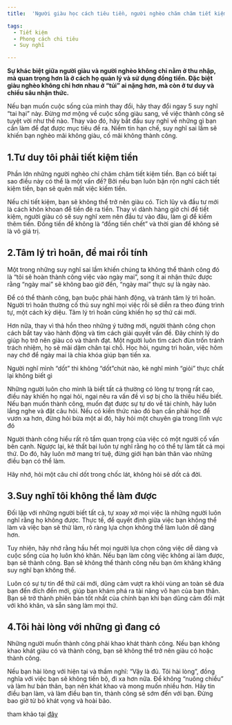 ```yaml
---
title:  'Người giàu học cách tiêu tiền, người nghèo chăm chăm tiết kiệm: 5 suy nghĩ “tai hại” khiến bạn nghèo mãi không giàu, cố mãi không thành công'

tags:
  - Tiết kiệm
  - Phong cách chi tiêu
  - Suy nghĩ

---
```


**Sự khác biệt giữa người giàu và người nghèo không chỉ nằm ở thu nhập, mà quan trọng hơn là ở cách họ quản lý và sử dụng đồng tiền. Đặc biệt giàu nghèo không chỉ hơn nhau ở “túi” ai nặng hơn, mà còn ở tư duy và chiều sâu nhận thức.**

<!-- h1 -->

<!--more-->

Nếu bạn muốn cuộc sống của mình thay đổi, hãy thay đổi ngay 5 suy nghĩ “tai hại” này. Đừng mơ mộng về cuộc sống giàu sang, về việc thành công sẽ tuyệt vời như thế nào. Thay vào đó, hãy bắt đầu suy nghĩ về những gì bạn cần làm để đạt được mục tiêu đề ra. Niềm tin hạn chế, suy nghĩ sai lầm sẽ khiến bạn nghèo mãi không giàu, cố mãi không thành công.

## 1.Tư duy tôi phải tiết kiệm tiền

Phần lớn những người nghèo chỉ chăm chăm tiết kiệm tiền. Bạn có biết tại sao điều này có thể là một vấn đề? Bởi nếu bạn luôn bận rộn nghĩ cách tiết kiệm tiền, bạn sẽ quên mất việc kiếm tiền.

Nếu chỉ tiết kiệm, bạn sẽ không thể trở nên giàu có. Tích lũy và đầu tư mới là cách khôn khoan để tiền đẻ ra tiền. Thay vì dành hàng giờ chỉ để tiết kiệm, người giàu có sẽ suy nghĩ xem nên đầu tư vào đâu, làm gì để kiếm thêm tiền. Đồng tiền để không là “đồng tiền chết” và thời gian để không sẽ là vô giá trị.

## 2.Tâm lý trì hoãn, để mai rồi tính

Một trong những suy nghĩ sai lầm khiến chúng ta không thể thành công đó là “tôi sẽ hoàn thành công việc vào ngày mai”, song ít ai nhận thức được rằng “ngày mai” sẽ không bao giờ đến, “ngày mai” thực sự là ngày nào.

Để có thể thành công, bạn buộc phải hành động, và tránh tâm lý trì hoãn. Người trì hoãn thường cố thủ suy nghĩ mọi việc rồi sẽ diễn ra theo đúng trình tự, một cách kỳ diệu. Tâm lý trì hoãn cũng khiến họ sợ thử cái mới.

Hơn nữa, thay vì thả hồn theo những ý tưởng mới, người thành công chọn cách bắt tay vào hành động và tìm cách giải quyết vấn đề. Đây chính lý do giúp họ trở nên giàu có và thành đạt. Một người luôn tìm cách đùn trốn tránh trách nhiệm, họ sẽ mãi dậm chân tại chỗ. Học hỏi, ngưng trì hoãn, việc hôm nay chớ để ngày mai là chìa khóa giúp bạn tiến xa.

Người nghĩ mình “dốt” thì không “dốt”chút nào, kẻ nghĩ mình “giỏi” thực chất lại không biết gì

Những người luôn cho mình là biết tất cả thường có lòng tự trọng rất cao, điều này khiến họ ngại hỏi, ngại nêu ra vấn đề vì sợ bị cho là thiếu hiểu biết. Nếu bạn muốn thành công, muốn đạt được sự tự do về tài chính, hãy luôn lắng nghe và đặt câu hỏi. Nếu có kiến thức nào đó bạn cần phải học để vươn xa hơn, đừng hỏi bừa một ai đó, hãy hỏi một chuyên gia trong lĩnh vực đó

Người thành công hiểu rất rõ tầm quan trọng của việc có một người cố vấn bên cạnh. Ngược lại, kẻ thất bại luôn tự nghĩ rằng họ có thể tự làm tất cả mọi thứ. Do đó, hãy luôn mở mang trí tuệ, đừng giới hạn bản thân vào những điều bạn có thể làm.

Hãy nhớ, hỏi một câu chỉ dốt trong chốc lát, không hỏi sẽ dốt cả đời.

## 3.Suy nghĩ tôi không thể làm được

Đối lập với những người biết tất cả, tự xoay xở mọi việc là những người luôn nghĩ rằng họ không được. Thực tế, để quyết định giữa việc bạn không thể làm và việc bạn sẽ thử làm, rõ ràng lựa chọn không thể làm luôn dễ dàng hơn.

Tuy nhiên, hãy nhớ rằng hầu hết mọi người lựa chọn công việc dễ dàng và cuộc sống của họ luôn khó khăn. Nếu bạn làm công việc không ai làm được, bạn sẽ thành công. Bạn sẽ không thể thành công nếu bạn ôm khăng khăng suy nghĩ bạn không thể.

Luôn có sự tự tin để thử cái mới, dũng cảm vượt ra khỏi vùng an toàn sẽ đưa bạn đến đích đến mới, giúp bạn khám phá ra tài năng vô hạn của bạn thân. Bạn sẽ trở thành phiên bản tốt nhất của chính bạn khi bạn dũng cảm đối mặt với khó khăn, và sẵn sàng làm mọi thứ.

## 4.Tôi hài lòng với những gì đang có

Những người muốn thành công phải khao khát thành công. Nếu bạn không khao khát giàu có và thành công, bạn sẽ không thể trở nên giàu có hoặc thành công.

Nếu bạn hài lòng với hiện tại và thầm nghĩ: “Vậy là đủ. Tôi hài lòng”, đồng nghĩa với việc bạn sẽ không tiến bộ, đi xa hơn nữa. Để không “nuông chiều” và làm hư bản thân, bạn nên khát khao và mong muốn nhiều hơn. Hãy tin điều bạn làm, và làm điều bạn tin, thành công sẽ sớm đến với bạn. Đừng bao giờ từ bỏ khát vọng và hoài bão.

tham khảo tại [đây](https://cafef.vn/nguoi-giau-hoc-cach-tieu-tien-nguoi-ngheo-cham-cham-tiet-kiem-5-suy-nghi-tai-hai-khien-ban-ngheo-mai-khong-giau-co-mai-khong-thanh-cong-20210426110936221.chn)